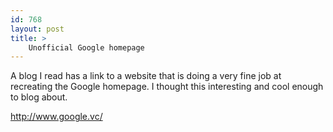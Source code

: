 ```yaml
---
id: 768
layout: post
title: >
    Unofficial Google homepage
---
```


A blog I read has a link to a website that is doing a very fine job at recreating the Google homepage. I thought this interesting and cool enough to blog about.

<a href="http://www.google.vc/">http://www.google.vc/</a>
